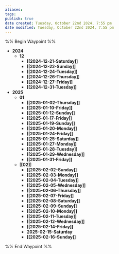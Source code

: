 ```yaml
---
aliases: 
tags: 
publish: true
date created: Tuesday, October 22nd 2024, 7:55 pm
date modified: Tuesday, October 22nd 2024, 7:55 pm
---
```

%% Begin Waypoint %%
- **2024**
	- **12**
		- **[[2024-12-21-Saturday]]**
		- **[[2024-12-22-Sunday]]**
		- **[[2024-12-24-Tuesday]]**
		- **[[2024-12-26-Thursday]]**
		- **[[2024-12-27-Friday]]**
		- **[[2024-12-31-Tuesday]]**
- **2025**
	- **01**
		- **[[2025-01-02-Thursday]]**
		- **[[2025-01-10-Friday]]**
		- **[[2025-01-12-Sunday]]**
		- **[[2025-01-17-Friday]]**
		- **[[2025-01-19-Sunday]]**
		- **[[2025-01-20-Monday]]**
		- **[[2025-01-24-Friday]]**
		- **[[2025-01-25-Saturday]]**
		- **[[2025-01-27-Monday]]**
		- **[[2025-01-28-Tuesday]]**
		- **[[2025-01-29-Wednesday]]**
		- **[[2025-01-31-Friday]]**
	- **[[02]]**
		- **[[2025-02-02-Sunday]]**
		- **[[2025-02-03-Monday]]**
		- **[[2025-02-04-Tuesday]]**
		- **[[2025-02-05-Wednesday]]**
		- **[[2025-02-06-Thursday]]**
		- **[[2025-02-07-Friday]]**
		- **[[2025-02-08-Saturday]]**
		- **[[2025-02-09-Sunday]]**
		- **[[2025-02-10-Monday]]**
		- **[[2025-02-11-Tuesday]]**
		- **[[2025-02-12-Wednesday]]**
		- **[[2025-02-14-Friday]]**
		- **2025-02-15-Saturday**
		- **[[2025-02-16-Sunday]]**

%% End Waypoint %%